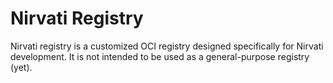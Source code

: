 # Nirvati Registry

Nirvati registry is a customized OCI registry designed specifically for Nirvati development. It is not intended to be used as a general-purpose registry (yet).
